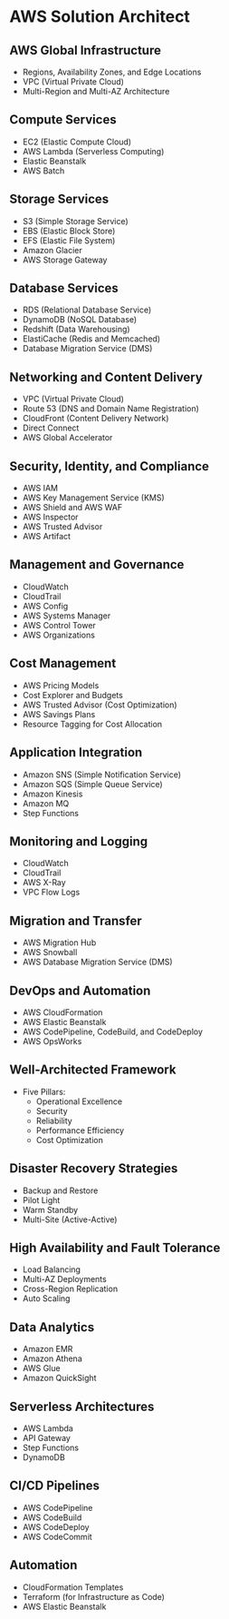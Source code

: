 # AWS Solution Architect

## AWS Global Infrastructure

* Regions, Availability Zones, and Edge Locations
* VPC (Virtual Private Cloud)
* Multi-Region and Multi-AZ Architecture

## Compute Services

* EC2 (Elastic Compute Cloud)
* AWS Lambda (Serverless Computing)
* Elastic Beanstalk
* AWS Batch

## Storage Services

* S3 (Simple Storage Service)
* EBS (Elastic Block Store)
* EFS (Elastic File System)
* Amazon Glacier
* AWS Storage Gateway

## Database Services

* RDS (Relational Database Service)
* DynamoDB (NoSQL Database)
* Redshift (Data Warehousing)
* ElastiCache (Redis and Memcached)
* Database Migration Service (DMS)

## Networking and Content Delivery

* VPC (Virtual Private Cloud)
* Route 53 (DNS and Domain Name Registration)
* CloudFront (Content Delivery Network)
* Direct Connect
* AWS Global Accelerator

## Security, Identity, and Compliance

* AWS IAM
* AWS Key Management Service (KMS)
* AWS Shield and AWS WAF
* AWS Inspector
* AWS Trusted Advisor
* AWS Artifact

## Management and Governance

* CloudWatch
* CloudTrail
* AWS Config
* AWS Systems Manager
* AWS Control Tower
* AWS Organizations

## Cost Management

* AWS Pricing Models
* Cost Explorer and Budgets
* AWS Trusted Advisor (Cost Optimization)
* AWS Savings Plans
* Resource Tagging for Cost Allocation

## Application Integration

* Amazon SNS (Simple Notification Service)
* Amazon SQS (Simple Queue Service)
* Amazon Kinesis
* Amazon MQ
* Step Functions

## Monitoring and Logging

* CloudWatch
* CloudTrail
* AWS X-Ray
* VPC Flow Logs

## Migration and Transfer

* AWS Migration Hub
* AWS Snowball
* AWS Database Migration Service (DMS)

## DevOps and Automation

* AWS CloudFormation
* AWS Elastic Beanstalk
* AWS CodePipeline, CodeBuild, and CodeDeploy
* AWS OpsWorks

## Well-Architected Framework

* Five Pillars:
  * Operational Excellence
  * Security
  * Reliability
  * Performance Efficiency
  * Cost Optimization

## Disaster Recovery Strategies

* Backup and Restore
* Pilot Light
* Warm Standby
* Multi-Site (Active-Active)

## High Availability and Fault Tolerance

* Load Balancing
* Multi-AZ Deployments
* Cross-Region Replication
* Auto Scaling

## Data Analytics

* Amazon EMR
* Amazon Athena
* AWS Glue
* Amazon QuickSight

## Serverless Architectures

* AWS Lambda
* API Gateway
* Step Functions
* DynamoDB

## CI/CD Pipelines

* AWS CodePipeline
* AWS CodeBuild
* AWS CodeDeploy
* AWS CodeCommit

## Automation

* CloudFormation Templates
* Terraform (for Infrastructure as Code)
* AWS Elastic Beanstalk

